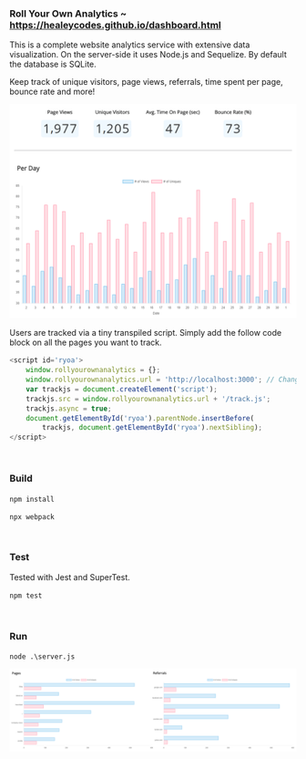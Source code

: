 ### Roll Your Own Analytics ~ https://healeycodes.github.io/dashboard.html

This is a complete website analytics service with extensive data visualization. On the server-side it uses Node.js and Sequelize. By default the database is SQLite.

Keep track of unique visitors, page views, referrals, time spent per page, bounce rate and more! 

![alt text](https://raw.githubusercontent.com/healeycodes/roll-your-own-analytics/master/public/img/demo.png "Dashboard image one")

Users are tracked via a tiny transpiled script. Simply add the follow code block on all the pages you want to track.

```javascript
<script id='ryoa'>
    window.rollyourownanalytics = {};
    window.rollyourownanalytics.url = 'http://localhost:3000'; // Change this line
    var trackjs = document.createElement('script');
    trackjs.src = window.rollyourownanalytics.url + '/track.js';
    trackjs.async = true;
    document.getElementById('ryoa').parentNode.insertBefore(
        trackjs, document.getElementById('ryoa').nextSibling);
</script>
```

<br>

### Build

`npm install`


`npx webpack`

<br>


### Test

Tested with Jest and SuperTest.

`npm test`

<br>

### Run

`node .\server.js`

![alt text](https://raw.githubusercontent.com/healeycodes/roll-your-own-analytics/master/public/img/demo-two.png "Dashboard image two")
